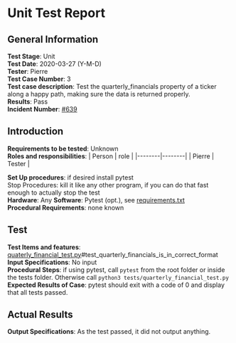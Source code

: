 # Unit Test Report
## General Information
**Test Stage**: Unit  
**Test Date**: 2020-03-27 (Y-M-D)  
**Tester**: Pierre  
**Test Case Number**: 3  
**Test case description**: Test the quarterly_financials property of a ticker along a happy path, making sure the data is returned properly.  
**Results**: Pass  
**Incident Number**: [#639](https://github.com/ranaroussi/yfinance/issues/639)  

## Introduction

**Requirements to be tested**: Unknown  
**Roles and responsibilities**:
| Person | role   |
|--------|--------|
| Pierre | Tester |

**Set Up procedures**: if desired install pytest  
Stop Procedures: kill it like any other program, if you can do that fast enough to actually stop the test  
**Hardware**: Any
**Software**: Pytest (opt.), see [requirements.txt](/requirements.txt)  
**Procedural Requirements**: none known

## Test
**Test Items and features**: [quaterly_financial_test.py](/tests/quarterly_financial_test.py)#test_quarterly_financials_is_in_correct_format  
**Input Specifications**: No input  
**Procedural Steps**: if using pytest, call `pytest` from the root folder or inside the tests folder. Otherwise call `python3 tests/quarterly_financial_test.py`  
**Expected Results of Case**: pytest should exit with a code of 0 and display that all tests passed.

## Actual Results
**Output Specifications**: As the test passed, it did not output anything.
